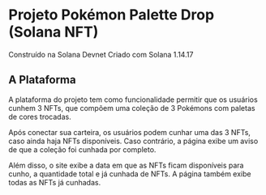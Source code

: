 # Projeto Pokémon Palette Drop (Solana NFT)
Construído na Solana Devnet
Criado com Solana 1.14.17

## A Plataforma

A plataforma do projeto tem como funcionalidade permitir que os usuários cunhem 3 NFTs, que compõem uma coleção de 3 Pokémons com paletas de cores trocadas. 

Após conectar sua carteira, os usuários podem cunhar uma das 3 NFTs, caso ainda haja NFTs disponíveis. Caso contrário, a página exibe um aviso de que a coleção foi cunhada por completo.

Além disso, o site exibe a data em que as NFTs ficam disponíveis para cunho, a quantidade total e já cunhada de NFTs. A página também exibe todas as NFTs já cunhadas.